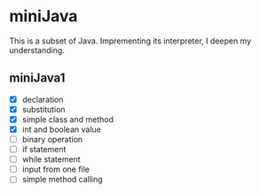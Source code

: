 # miniJava
This is a subset of Java. Imprementing its interpreter, I deepen my understanding.

## miniJava1
- [x] declaration
- [x] substitution
- [x] simple class and method
- [x] int and boolean value
- [ ] binary operation
- [ ] if statement
- [ ] while statement
- [ ] input from one file
- [ ] simple method calling